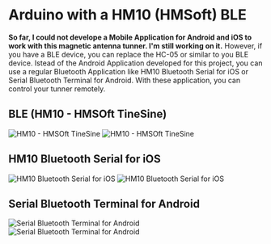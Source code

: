 #  Arduino with  a HM10 (HMSoft) BLE

__So far, I could not develope a Mobile Application for Android and iOS to work with this magnetic antenna tunner. I'm still working on it.__ However, if you have a BLE device,  you can replace the HC-05 or similar to you BLE device. 
Istead of the Android Application developed for this project, you can use a regular Bluetooth Application like HM10 Bluetooth Serial for iOS or Serial Bluetooth Terminal for Android. With these application, you can control your tunner remotely. 


## BLE (HM10 - HMSOft TineSine)

<img src="https://github.com/pu2clr/Magnetic_Loop_Antenna_Tuner/blob/master/images/BT03BLE.png" alt="HM10 - HMSOft TineSine"  class="center" >


<img src="https://github.com/pu2clr/Magnetic_Loop_Antenna_Tuner/blob/master/images/BT04BLE.png" alt="HM10 - HMSOft TineSine" class="center">



## HM10 Bluetooth Serial for iOS 

<img src="https://github.com/pu2clr/Magnetic_Loop_Antenna_Tuner/blob/master/images/BTIOS01.png" alt="HM10 Bluetooth Serial for iOS"  class="center" >


<img src="https://github.com/pu2clr/Magnetic_Loop_Antenna_Tuner/blob/master/images/BTIOS02.png" alt="HM10 Bluetooth Serial for iOS" class="center" >


## Serial Bluetooth Terminal for Android

<img src="https://github.com/pu2clr/Magnetic_Loop_Antenna_Tuner/blob/master/images/BTAndroid01.png" alt="Serial Bluetooth Terminal for Android"  class="center" >


<img src="https://github.com/pu2clr/Magnetic_Loop_Antenna_Tuner/blob/master/images/BTAndroid02.png" alt="Serial Bluetooth Terminal for Android" class="center" >



